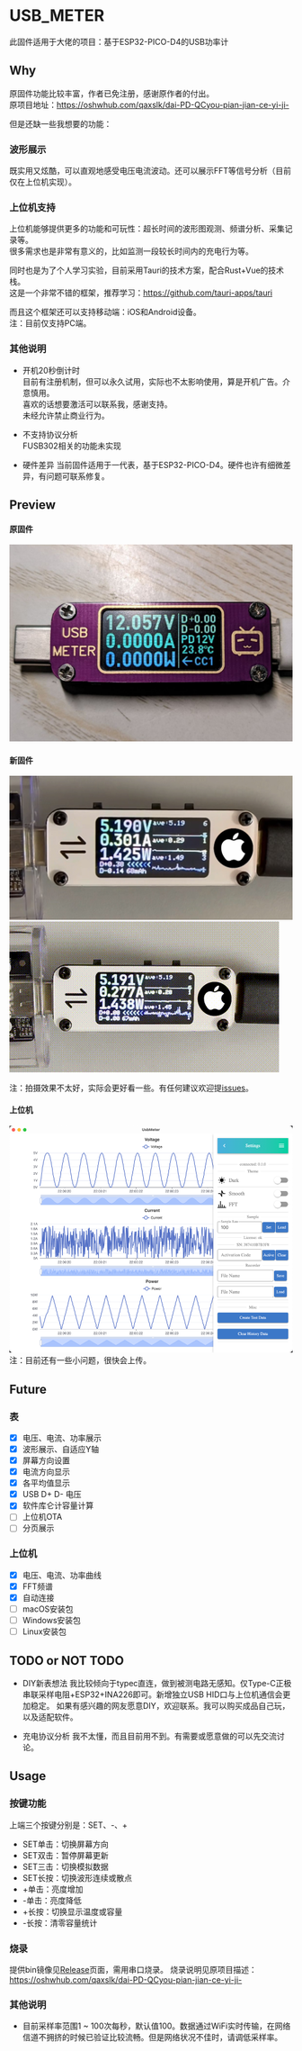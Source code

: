 # USB_METER

此固件适用于大佬的项目：基于ESP32-PICO-D4的USB功率计

## Why

原固件功能比较丰富，作者已免注册，感谢原作者的付出。  
原项目地址：https://oshwhub.com/qaxslk/dai-PD-QCyou-pian-jian-ce-yi-ji-

但是还缺一些我想要的功能：

### 波形展示

既实用又炫酷，可以直观地感受电压电流波动。还可以展示FFT等信号分析（目前仅在上位机实现）。

### 上位机支持

上位机能够提供更多的功能和可玩性：超长时间的波形图观测、频谱分析、采集记录等。  
很多需求也是非常有意义的，比如监测一段较长时间内的充电行为等。

同时也是为了个人学习实验，目前采用Tauri的技术方案，配合Rust+Vue的技术栈。  
这是一个非常不错的框架，推荐学习：https://github.com/tauri-apps/tauri

而且这个框架还可以支持移动端：iOS和Android设备。  
注：目前仅支持PC端。

### 其他说明

* 开机20秒倒计时  
  目前有注册机制，但可以永久试用，实际也不太影响使用，算是开机广告。介意慎用。  
  喜欢的话想要激活可以联系我，感谢支持。  
  未经允许禁止商业行为。


* 不支持协议分析  
  FUSB302相关的功能未实现


* 硬件差异
  当前固件适用于一代表，基于ESP32-PICO-D4。硬件也许有细微差异，有问题可联系修复。

## Preview

#### 原固件

![img.png](img/img.png)

#### 新固件

![new_fw.jpg](img/new_fw.jpg)
![new_fw.gif](img/new_fw.gif)

注：拍摄效果不太好，实际会更好看一些。有任何建议欢迎提[issues](https://github.com/shuai132/USB_METER/issues)。

#### 上位机

![app.png](img/app.png)
注：目前还有一些小问题，很快会上传。

## Future

### 表

* [x] 电压、电流、功率展示
* [x] 波形展示、自适应Y轴
* [x] 屏幕方向设置
* [x] 电流方向显示
* [x] 各平均值显示
* [x] USB D+ D- 电压
* [x] 软件库仑计容量计算
* [ ] 上位机OTA
* [ ] 分页展示

### 上位机

* [x] 电压、电流、功率曲线
* [x] FFT频谱
* [x] 自动连接
* [ ] macOS安装包
* [ ] Windows安装包
* [ ] Linux安装包

## TODO or NOT TODO

* DIY新表想法
  我比较倾向于typec直连，做到被测电路无感知。仅Type-C正极串联采样电阻+ESP32+INA226即可。新增独立USB HID口与上位机通信会更加稳定。
  如果有感兴趣的网友愿意DIY，欢迎联系。我可以购买成品自己玩，以及适配软件。

* 充电协议分析
  我不太懂，而且目前用不到。有需要或愿意做的可以先交流讨论。

## Usage

### 按键功能

上端三个按键分别是：SET、-、+

* SET单击：切换屏幕方向
* SET双击：暂停屏幕更新
* SET三击：切换模拟数据
* SET长按：切换波形连续或散点
* +单击：亮度增加
* -单击：亮度降低
* +长按：切换显示温度或容量
* -长按：清零容量统计

### 烧录

提供bin镜像见[Release](https://github.com/shuai132/USB_METER/releases)页面，需用串口烧录。
烧录说明见原项目描述：https://oshwhub.com/qaxslk/dai-PD-QCyou-pian-jian-ce-yi-ji-

### 其他说明

* 目前采样率范围1 ~ 100次每秒，默认值100。数据通过WiFi实时传输，在网络信道不拥挤的时候已验证比较流畅。但是网络状况不佳时，请调低采样率。
